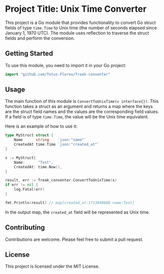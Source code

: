 # Project Title: Unix Time Converter

This project is a Go module that provides functionality to convert Go struct fields of type `time.Time` to Unix time (the number of seconds elapsed since January 1, 1970 UTC). The module uses reflection to traverse the struct fields and perform the conversion.

## Getting Started

To use this module, you need to import it in your Go project:

```go
import "github.com/Totus-Floreo/freak-conventer"
```

## Usage

The main function of this module is `ConvertToUnixTime(v interface{})`. This function takes a struct as an argument and returns a map where the keys are the struct field names and the values are the corresponding field values. If a field is of type `time.Time`, the value will be the Unix time equivalent.

Here is an example of how to use it:

```go
type MyStruct struct {
    Name      string    `json:"name"`
    CreatedAt time.Time `json:"created_at"`
}

s := MyStruct{
    Name:      "Test",
    CreatedAt: time.Now(),
}

result, err := freak_conventer.ConvertToUnixTime(s)
if err != nil {
    log.Fatal(err)
}

fmt.Println(result) // map[created_at:1713840688 name:Test]
```

In the output map, the `created_at` field will be represented as Unix time.

## Contributing

Contributions are welcome. Please feel free to submit a pull request.

## License

This project is licensed under the MIT License.
